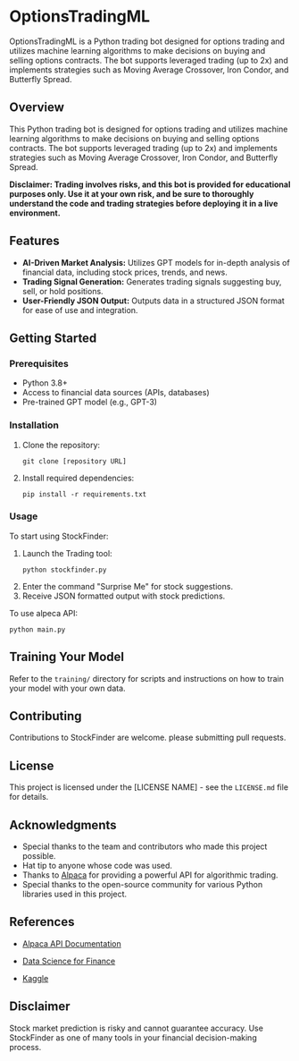 # OptionsTradingML

OptionsTradingML is a Python trading bot designed for options trading and utilizes machine learning algorithms to make decisions on buying and selling options contracts. The bot supports leveraged trading (up to 2x) and implements strategies such as Moving Average Crossover, Iron Condor, and Butterfly Spread.

## Overview

This Python trading bot is designed for options trading and utilizes machine learning algorithms to make decisions on buying and selling options contracts. The bot supports leveraged trading (up to 2x) and implements strategies such as Moving Average Crossover, Iron Condor, and Butterfly Spread.

**Disclaimer: Trading involves risks, and this bot is provided for educational purposes only. Use it at your own risk, and be sure to thoroughly understand the code and trading strategies before deploying it in a live environment.**

## Features
- **AI-Driven Market Analysis:** Utilizes GPT models for in-depth analysis of financial data, including stock prices, trends, and news.
- **Trading Signal Generation:** Generates trading signals suggesting buy, sell, or hold positions.
- **User-Friendly JSON Output:** Outputs data in a structured JSON format for ease of use and integration.

## Getting Started

### Prerequisites
- Python 3.8+
- Access to financial data sources (APIs, databases)
- Pre-trained GPT model (e.g., GPT-3)

### Installation
1. Clone the repository:
   ```
   git clone [repository URL]
   ```
2. Install required dependencies:
   ```
   pip install -r requirements.txt
   ```

### Usage
To start using StockFinder:
1. Launch the Trading tool:
   ```
   python stockfinder.py
   ```
2. Enter the command "Surprise Me" for stock suggestions.
3. Receive JSON formatted output with stock predictions.

To use alpeca API:
   ```
   python main.py
   ```

## Training Your Model
Refer to the `training/` directory for scripts and instructions on how to train your model with your own data.

## Contributing
Contributions to StockFinder are welcome. please submitting pull requests.

## License
This project is licensed under the [LICENSE NAME] - see the `LICENSE.md` file for details.

## Acknowledgments
- Special thanks to the team and contributors who made this project possible.
- Hat tip to anyone whose code was used.
- Thanks to [Alpaca](https://alpaca.markets/) for providing a powerful API for algorithmic trading.
- Special thanks to the open-source community for various Python libraries used in this project.

## References

- [Alpaca API Documentation](https://alpaca.markets/docs/api-documentation/)

- [Data Science for Finance](https://www.datacamp.com/community/tutorials/finance-python-trading)

- [Kaggle](kaggle.com)

## Disclaimer
Stock market prediction is risky and cannot guarantee accuracy. Use StockFinder as one of many tools in your financial decision-making process.
